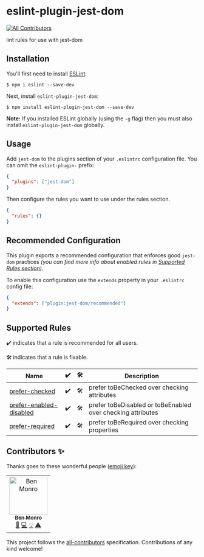 # eslint-plugin-jest-dom
[![All Contributors](https://img.shields.io/badge/all_contributors-1-orange.svg?style=flat-square)](#contributors)

lint rules for use with jest-dom

## Installation

You'll first need to install [ESLint](http://eslint.org):

```
$ npm i eslint --save-dev
```

Next, install `eslint-plugin-jest-dom`:

```
$ npm install eslint-plugin-jest-dom --save-dev
```

**Note:** If you installed ESLint globally (using the `-g` flag) then you must also install `eslint-plugin-jest-dom` globally.

## Usage

Add `jest-dom` to the plugins section of your `.eslintrc` configuration file. You can omit the `eslint-plugin-` prefix:

```json
{
  "plugins": ["jest-dom"]
}
```

Then configure the rules you want to use under the rules section.

```json
{
  "rules": {}
}
```

## Recommended Configuration

This plugin exports a recommended configuration that enforces good
`jest-dom` practices _(you can find more info about enabled rules
in [Supported Rules section](#supported-rules))_.

To enable this configuration use the `extends` property in your
`.eslintrc` config file:

```json
{
  "extends": ["plugin:jest-dom/recommended"]
}
```

## Supported Rules

✔️ indicates that a rule is recommended for all users.

🛠 indicates that a rule is fixable.

<!-- __BEGIN AUTOGENERATED TABLE__ -->

| Name                                                                                                                                   | ✔️  | 🛠   | Description                                                 |
| -------------------------------------------------------------------------------------------------------------------------------------- | --- | --- | ----------------------------------------------------------- |
| [prefer-checked](https://github.com/testing-library/eslint-plugin-jest-dom/blob/master/docs/rules/prefer-checked.md)                   | ✔️  | 🛠   | prefer toBeChecked over checking attributes                 |
| [prefer-enabled-disabled](https://github.com/testing-library/eslint-plugin-jest-dom/blob/master/docs/rules/prefer-enabled-disabled.md) | ✔️  | 🛠   | prefer toBeDisabled or toBeEnabled over checking attributes |
| [prefer-required](https://github.com/testing-library/eslint-plugin-jest-dom/blob/master/docs/rules/prefer-required.md)                 | ✔️  | 🛠   | prefer toBeRequired over checking properties                |

<!-- __END AUTOGENERATED TABLE__ -->

## Contributors ✨

Thanks goes to these wonderful people ([emoji key](https://allcontributors.org/docs/en/emoji-key)):

<!-- ALL-CONTRIBUTORS-LIST:START - Do not remove or modify this section -->
<!-- prettier-ignore -->
<table>
  <tr>
    <td align="center"><a href="https://github.com/benmonro"><img src="https://avatars3.githubusercontent.com/u/399236?v=4" width="100px;" alt="Ben Monro"/><br /><sub><b>Ben Monro</b></sub></a><br /><a href="https://github.com/testing-library/eslint-plugin-jest-dom/commits?author=benmonro" title="Documentation">📖</a> <a href="https://github.com/testing-library/eslint-plugin-jest-dom/commits?author=benmonro" title="Code">💻</a> <a href="#example-benmonro" title="Examples">💡</a> <a href="https://github.com/testing-library/eslint-plugin-jest-dom/commits?author=benmonro" title="Tests">⚠️</a></td>
  </tr>
</table>

<!-- ALL-CONTRIBUTORS-LIST:END -->

This project follows the [all-contributors](https://github.com/all-contributors/all-contributors) specification. Contributions of any kind welcome!